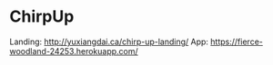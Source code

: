 # ChirpUp

Landing: http://yuxiangdai.ca/chirp-up-landing/
App: https://fierce-woodland-24253.herokuapp.com/

